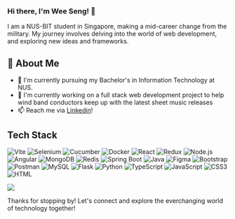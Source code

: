 ### Hi there, I'm Wee Seng! 👋
<!--
**Akimori-236/Akimori-236** is a ✨ _special_ ✨ repository because its `README.md` (this file) appears on your GitHub profile.

Here are some ideas to get you started:

- 🔭 I’m currently working on ...
- 🌱 I’m currently learning ...
- 👯 I’m looking to collaborate on ...
- 🤔 I’m looking for help with ...
- 💬 Ask me about ...
- 📫 How to reach me: ...
- 😄 Pronouns: ...
- ⚡ Fun fact: ...
-->

I am a NUS-BIT student in Singapore, making a mid-career change from the military. My journey involves delving into the world of web development, and exploring new ideas and frameworks.

<!-- ![Akimori-236's Stats](https://github-readme-stats.vercel.app/api?username=Akimori-236&theme=vue-dark&show_icons=true&hide_border=true&count_private=true) -->

## 🚀 About Me

- 🌱 I'm currently pursuing my Bachelor's in Information Technology at NUS.
- 🔭 I'm currently working on a full stack web development project to help wind band conductors keep up with the latest sheet music releases
- 📫 Reach me via [Linkedin](https://www.linkedin.com/in/ng-wee-seng-4b49171a9/)! 

## Tech Stack
<!-- [![My Skills](https://skillicons.dev/icons?i=react,vite,redux,angular,express,nodejs,spring,flask,mysql,redis,mongodb,,docker,vercel,selenium,bootstrap,gherkin,py,java,ts,js,html,css&perline=4)](https://skillicons.dev) -->
![Vite](https://img.shields.io/badge/Vite-black?style=flat-square&logo=vite&logoColor=white)
![Selenium](https://img.shields.io/badge/Selenium-1E700F?style=flat-square&logo=selenium&logoColor=white)
![Cucumber](https://img.shields.io/badge/Cucumber-1E700F?style=flat-square&logo=cucumber&logoColor=white)
![Docker](https://img.shields.io/badge/Docker-0DB7ED?style=flat-square&logo=docker&logoColor=white)
![React](https://img.shields.io/badge/React-1C2C4C?style=flat-square&logo=react&logoColor=61DAFB)
![Redux](https://img.shields.io/badge/Redux-black?style=flastic&logo=Redux&logoColor=764ABC)
![Node.js](https://img.shields.io/badge/Node.js-3C873A?style=flat-square&logo=node.js&logoColor=white)
![Angular](https://img.shields.io/badge/Angular-white?style=flat-square&logo=angular&logoColor=red)
![MongoDB](https://img.shields.io/badge/MongoDB-001E2B?style=flat-square&logo=mongodb&logoColor=49A248)
![Redis](https://img.shields.io/badge/redis-D82C20.svg?&style=flat-square&logo=redis&logoColor=white)
![Spring Boot](https://img.shields.io/badge/SpringBoot-1E700F.svg?&style=flat-square&logo=spring&logoColor=white)
![Java](https://img.shields.io/badge/Java-306998.svg?&style=flat-square&logo=java8&logoColor=white)
![Figma](https://img.shields.io/badge/Figma-f7f7f7?style=flastic&logo=Figma&logoColor=F24E1E)
![Bootstrap](https://img.shields.io/badge/Bootstrap-white?style=flat-square&logo=bootstrap&logoColor=553C7B)
![Postman](https://img.shields.io/badge/Postman-white?style=flastic&logo=Postman&logoColor=FF6C37)
![MySQL](https://img.shields.io/badge/MySQL-white?style=flat-square&logo=mysql&logoColor=00758F)
![Flask](https://img.shields.io/badge/Flask-white?style=flat-square&logo=flask&logoColor=black)
![Python](https://img.shields.io/badge/Python-white?style=flat-square&logo=python&logoColor=306998)
![TypeScript](https://img.shields.io/badge/TypeScript-3178C6?style=flat-square&logo=typescript&logoColor=white)
![JavaScript](https://img.shields.io/badge/JavaScript-black?style=flat-square&logo=javascript&logoColor=F0DB4F)
![CSS3](https://img.shields.io/badge/CSS3-white?style=flat-square&logo=css3&logoColor=264DE4)
![HTML](https://img.shields.io/badge/HTML5-white?style=flat-square&logo=html5&logoColor=E34C26)

<img align="center" src="https://github-readme-stats.vercel.app/api/top-langs/?username=akimori-236&layout=compact&theme=algolia&hide_border=true&&langs_count=10" />

Thanks for stopping by! Let's connect and explore the everchanging world of technology together!
